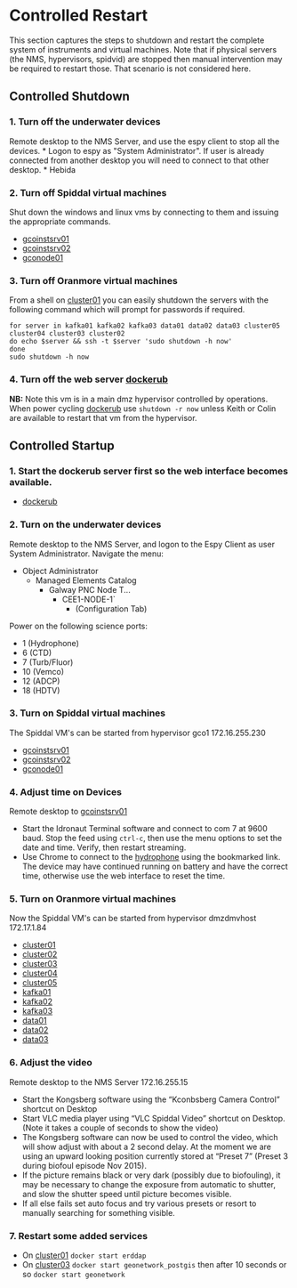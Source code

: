 # Controlled Restart
This section captures the steps to shutdown and restart the
complete system of instruments and virtual machines. Note that if physical
servers (the NMS, hypervisors, spidvid) are stopped then manual intervention
may be required to restart those. That scenario is not considered here.

## Controlled Shutdown

### 1. Turn off the underwater devices
Remote desktop to the NMS Server, and use the espy client to stop all the devices. 
    * Logon to espy as "System Administrator". If user is already connected from another desktop
you will need to connect to that other desktop.
    * Hebida

### 2. Turn off Spiddal virtual machines
Shut down the windows and linux vms by connecting to them and issuing the appropriate commands.
  * [gcoinstsrv01](servers/gcoinstsrv01/)
  * [gcoinstsrv02](servers/gcooinstsrv02/)
  * [gconode01](servers/gconode01/)

### 3. Turn off Oranmore virtual machines
From a shell on [cluster01](servers/cluster01) you can easily shutdown the servers with the following
command which will prompt for passwords if required.

    for server in kafka01 kafka02 kafka03 data01 data02 data03 cluster05 cluster04 cluster03 cluster02
    do echo $server && ssh -t $server 'sudo shutdown -h now'
    done
    sudo shutdown -h now

### 4. Turn off the web server [dockerub](servers/dockerub/)
<b>NB:</b> Note this vm is in a main dmz hypervisor controlled by operations. When power cycling [dockerub](servers/dockerub/) use `shutdown -r now` unless Keith or Colin are available to restart that vm from the hypervisor.

## Controlled Startup
### 1. Start the dockerub server first so the web interface becomes available.
  * [dockerub](servers/dockerub/)

### 2. Turn on the underwater devices
Remote desktop to the NMS Server, and logon to the Espy Client as user System Administrator. Navigate the menu:
  * Object Administrator
    * Managed Elements Catalog
      * Galway PNC Node T...
        * CEE1-NODE-1`
          * (Configuration Tab)

Power on the following science ports:
  * 1 (Hydrophone)
  * 6 (CTD)
  * 7 (Turb/Fluor)
  * 10 (Vemco)
  * 12 (ADCP)
  * 18 (HDTV)

### 3. Turn on Spiddal virtual machines
The Spiddal VM's can be started from hypervisor gco1 172.16.255.230
  * [gcoinstsrv01](servers/gcoinstsrv01/)
  * [gcoinstsrv02](servers/gcooinstsrv02/)
  * [gconode01](servers/gconode01/)

### 4. Adjust time on Devices
Remote desktop to [gcoinstsrv01](servers/gcoinstsrv01/)
  * Start the Idronaut Terminal software and connect to com 7 at 9600 baud. Stop the feed using `ctrl-c`,
then use the menu options to set the date and time. Verify, then restart streaming.
  * Use Chrome to connect to the [hydrophone](http://172.16.255.253/operations.html) using the bookmarked link. The device may
have continued running on battery and have the correct time, otherwise use the web interface to reset the time.

### 5. Turn on Oranmore virtual machines
Now the Spiddal VM's can be started from hypervisor dmzdmvhost 172.17.1.84
  * [cluster01](servers/cluster01)
  * [cluster02](servers/cluster02)
  * [cluster03](servers/cluster03)
  * [cluster04](servers/cluster04)
  * [cluster05](servers/cluster05)
  * [kafka01](servers/kafka01/)
  * [kafka02](servers/kafka02/)
  * [kafka03](servers/kafka03/)
  * [data01](servers/data01/)
  * [data02](servers/data02/)
  * [data03](servers/data03/)

### 6. Adjust the video
Remote desktop to the NMS Server 172.16.255.15
  * Start the Kongsberg software using the “Kconbsberg Camera Control” shortcut on Desktop
  * Start VLC media player using “VLC Spiddal Video” shortcut on Desktop. (Note it takes a couple of seconds to show the video)
  * The Kongsberg software can now be used to control the video, which will show adjust with about a 2 second delay.  At the moment we are using an upward looking position currently stored at “Preset 7” (Preset 3 during biofoul episode Nov 2015).
  * If the picture remains black or very dark (possibly due to biofouling), it may be necessary to change the exposure from automatic to shutter, and slow the shutter speed until picture becomes visible.
  * If all else fails set auto focus and try various presets or resort to manually searching for something visible.

### 7. Restart some added services
  * On [cluster01](servers/cluster01) `docker start erddap`
  * On [cluster03](servers/cluster03) `docker start geonetwork_postgis` then after 10 seconds or so `docker start geonetwork`
